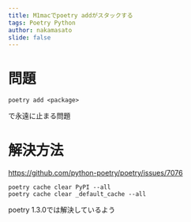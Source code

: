 ```yaml
---
title: M1macでpoetry addがスタックする
tags: Poetry Python
author: nakamasato
slide: false
---
```

# 問題

```
poetry add <package>
```

で永遠に止まる問題

# 解決方法

https://github.com/python-poetry/poetry/issues/7076

```
poetry cache clear PyPI --all
poetry cache clear _default_cache --all
```

poetry 1.3.0では解決しているよう

